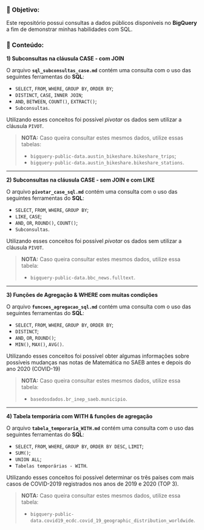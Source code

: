 ### :dart: Objetivo:
Este repositório possui consultas a dados públicos disponíveis no **BigQuery** a fim de demonstrar minhas habilidades com SQL.

### :pencil: Conteúdo:
**1) Subconsultas na cláusula CASE - com JOIN**  

O arquivo **`sql_subconsultas_case.md`** contém uma consulta com o uso das seguintes ferramentas do **SQL**:
* `SELECT`, `FROM`, `WHERE`, `GROUP BY`, `ORDER BY`;
* `DISTINCT`, `CASE`, `INNER JOIN`;
* `AND`, `BETWEEN`, `COUNT()`, `EXTRACT()`;
* `Subconsultas`.
  
Utilizando esses conceitos foi possível *pivotar* os dados sem utilizar a cláusula `PIVOT`.  
> **NOTA:** Caso queira consultar estes mesmos dados, utilize essas tabelas:
> * `bigquery-public-data.austin_bikeshare.bikeshare_trips`;
> * `bigquery-public-data.austin_bikeshare.bikeshare_stations`.

---

**2) Subconsultas na cláusula CASE - sem JOIN e com LIKE**  

O arquivo **`pivotar_case_sql.md`** contém uma consulta com o uso das seguintes ferramentas do **SQL**:
* `SELECT`, `FROM`, `WHERE`, `GROUP BY`;
* `LIKE`, `CASE`;
* `AND`, `OR`, `ROUND()`, `COUNT()`;
* `Subconsultas`.

Utilizando esses conceitos foi possível *pivotar* os dados sem utilizar a cláusula `PIVOT`.  
> **NOTA:** Caso queira consultar estes mesmos dados, utilize essa tabela:
> * `bigquery-public-data.bbc_news.fulltext`.

---

**3) Funções de Agregação & WHERE com muitas condições**

O arquivo **`funcoes_agregacao_sql.md`** contém uma consulta com o uso das seguintes ferramentas do **SQL**:
* `SELECT`, `FROM`, `WHERE`, `GROUP BY`, `ORDER BY`;
* `DISTINCT`;
* `AND`, `OR`, `ROUND()`;
* `MIN()`, `MAX()`, `AVG()`.

Utilizando esses conceitos foi possível obter algumas informações sobre possíveis mudanças nas notas de Matemática no SAEB antes e depois do ano 2020 (COVID-19) 
> **NOTA:** Caso queira consultar estes mesmos dados, utilize essa tabela:
> * `basedosdados.br_inep_saeb.municipio`.

---

**4) Tabela temporária com WITH & funções de agregação**  

O arquivo **`tabela_temporaria_WITH.md`** contém uma consulta com o uso das seguintes ferramentas do **SQL**:
* `SELECT`, `FROM`, `WHERE`, `GROUP BY`, `ORDER BY DESC`, `LIMIT`;
* `SUM()`;
* `UNION ALL`;
* `Tabelas temporárias - WITH`.
  
Utilizando esses conceitos foi possível determinar os três países com mais casos de COVID-2019 registrados nos anos de 2019 e 2020 (TOP 3).
> **NOTA:** Caso queira consultar estes mesmos dados, utilize essa tabela:
> * `bigquery-public-data.covid19_ecdc.covid_19_geographic_distribution_worldwide`.
